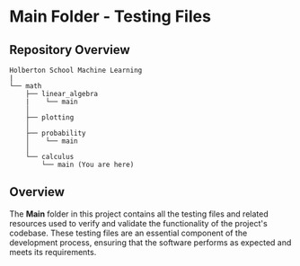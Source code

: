 # Main Folder - Testing Files

## Repository Overview
```
Holberton School Machine Learning
|
└── math
    ├── linear_algebra
    |    └── main
    │
    ├── plotting
    │
    ├── probability
    │    └── main
    │
    └── calculus
        └── main (You are here)
```

## Overview
The **Main** folder in this project contains all the testing files and related resources used to verify and validate the functionality of the project's codebase. These testing files are an essential component of the development process, ensuring that the software performs as expected and meets its requirements.